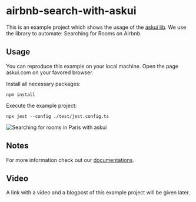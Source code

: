 # airbnb-search-with-askui

 This is an example project which shows the usage of the [askui lib](https://github.com/askui/askui). 
 We use the library to automate: Searching for Rooms on Airbnb.

## Usage

You can reproduce this example on your local machine.
Open the page askui.com on your favored browser.

Install all necessary packages:

```shell
npm install
```

Execute the example project:

```shell
npx jest --config ./test/jest.config.ts
```

![Searching for rooms in Paris with askui](airbnb-search.png)

## Notes

For more information check out our [documentations](https://docs.askui.com/).

## Video

A link with a video and a blogpost of this example project will be given later.

